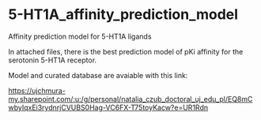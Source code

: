 # 5-HT1A_affinity_prediction_model
Affinity prediction model for 5-HT1A ligands

In attached files, there is the best prediction model of pKi affinity for the serotonin 5-HT1A receptor.

Model and curated database are avaiable with this link:

https://ujchmura-my.sharepoint.com/:u:/g/personal/natalia_czub_doctoral_uj_edu_pl/EQ8mCwbyIqxEi3rydnrjCVUBS0Hag-VC6FX-T75toyKacw?e=UR1Rdn
